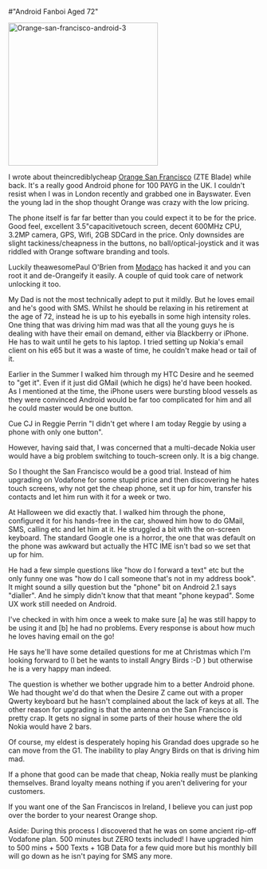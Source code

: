 #"Android Fanboi Aged 72"


 <div class='p_embed p_image_embed'>
<img alt="Orange-san-francisco-android-3" height="287" src="http://getfile2.posterous.com/getfile/files.posterous.com/conoroneill/ysxZ7hxTyYI3buP3Q9hiJbu5fGGlfToLdQPH5AhAUEUOXhycuwguW7TKhSff/Orange-San-Francisco-Android-3.png" width="300" />
</div>
<p>I wrote about theincrediblycheap <a href="http://shop.orange.co.uk/mobile-phones/San-Francisco-from-Orange-in-grey">Orange San Francisco</a> (ZTE Blade) while back. It&#39;s a really good Android phone for 100 PAYG in the UK. I couldn&#39;t resist when I was in London recently and grabbed one in Bayswater. Even the young lad in the shop thought Orange was crazy with the low pricing. </p><p /><div>The phone itself is far far better than you could expect it to be for the price. Good feel, excellent 3.5&quot;capacitivetouch screen, decent 600MHz CPU, 3.2MP camera, GPS, Wifi, 2GB SDCard in the price. Only downsides are slight tackiness/cheapness in the buttons, no ball/optical-joystick and it was riddled with Orange software branding and tools.</div> <p /><div>Luckily theawesomePaul O&#39;Brien from <a href="http://android.modaco.com">Modaco</a> has hacked it and you can root it and de-Orangeify it easily. A couple of quid took care of network unlocking it too.</div> <p /><div>My Dad is not the most technically adept to put it mildly. But he loves email and he&#39;s good with SMS. Whilst he should be relaxing in his retirement at the age of 72, instead he is up to his eyeballs in some high intensity roles. One thing that was driving him mad was that all the young guys he is dealing with have their email on demand, either via Blackberry or iPhone. He has to wait until he gets to his laptop. I tried setting up Nokia&#39;s email client on his e65 but it was a waste of time, he couldn&#39;t make head or tail of it.</div> <p /><div>Earlier in the Summer I walked him through my HTC Desire and he seemed to &quot;get it&quot;. Even if it just did GMail (which he digs) he&#39;d have been hooked. As I mentioned at the time, the iPhone users were bursting blood vessels as they were convinced Android would be far too complicated for him and all he could master would be one button.</div> <p /><div>Cue CJ in Reggie Perrin &quot;I didn&#39;t get where I am today Reggie by using a phone with only one button&quot;.</div><p /><div>However, having said that, I was concerned that a multi-decade Nokia user would have a big problem switching to touch-screen only. It is a big change.</div> <p /><div>So I thought the San Francisco would be a good trial. Instead of him upgrading on Vodafone for some stupid price and then discovering he hates touch screens, why not get the cheap phone, set it up for him, transfer his contacts and let him run with it for a week or two.</div> <p /><div>At Halloween we did exactly that. I walked him through the phone, configured it for his hands-free in the car, showed him how to do GMail, SMS, calling etc and let him at it. He struggled a bit with the on-screen keyboard. The standard Google one is a horror, the one that was default on the phone was awkward but actually the HTC IME isn&#39;t bad so we set that up for him.</div> <p /><div>He had a few simple questions like &quot;how do I forward a text&quot; etc but the only funny one was &quot;how do I call someone that&#39;s not in my address book&quot;. It might sound a silly question but the &quot;phone&quot; bit on Android 2.1 says &quot;dialler&quot;. And he simply didn&#39;t know that that meant &quot;phone keypad&quot;. Some UX work still needed on Android.</div> <p /><div>I&#39;ve checked in with him once a week to make sure [a] he was still happy to be using it and [b] he had no problems. Every response is about how much he loves having email on the go!</div><p /> <div>He says he&#39;ll have some detailed questions for me at Christmas which I&#39;m looking forward to (I bet he wants to install Angry Birds :-D ) but otherwise he is a very happy man indeed.</div><p /><div>The question is whether we bother upgrade him to a better Android phone. We had thought we&#39;d do that when the Desire Z came out with a proper Qwerty keyboard but he hasn&#39;t complained about the lack of keys at all. The other reason for upgrading is that the antenna on the San Francisco is pretty crap. It gets no signal in some parts of their house where the old Nokia would have 2 bars.</div> <p /><div>Of course, my eldest is desperately hoping his Grandad does upgrade so he can move from the G1. The inability to play Angry Birds on that is driving him mad.</div><p /><div>If a phone that good can be made that cheap, Nokia really must be planking themselves. Brand loyalty means nothing if you aren&#39;t delivering for your customers.</div> <p /><div>If you want one of the San Franciscos in Ireland, I believe you can just pop over the border to your nearest Orange shop.</div><p /><div><div>Aside: During this process I discovered that he was on some ancient rip-off Vodafone plan. 500 minutes but ZERO texts included! I have upgraded him to 500 mins + 500 Texts + 1GB Data for a few quid more but his monthly bill will go down as he isn&#39;t paying for SMS any more.</div> </div>
 
